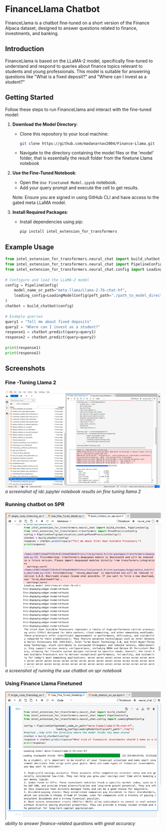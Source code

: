 # FinanceLlama Chatbot

FinanceLlama is a chatbot fine-tuned on a short version of the Finance Alpaca dataset, designed to answer questions related to finance, investments, and banking.

## Introduction

FinanceLlama is based on the LLaMA-2 model, specifically fine-tuned to understand and respond to queries about finance topics relevant to students and young professionals. This model is suitable for answering questions like "What is a fixed deposit?" and "Where can I invest as a student?"

## Getting Started

Follow these steps to run FinanceLlama and interact with the fine-tuned model:

1. **Download the Model Directory**:
   - Clone this repository to your local machine:
     ```bash
     git clone https://github.com/madanarnav2004/Finance-Llama.git
     ```
   - Navigate to the directory containing the model files or the 'model' folder, that is essentially the result folder from the finetune Llama notebook

2. **Use the Fine-Tuned Notebook**:
   - Open the `Use Finetuned Model.ipynb` notebook.
   - Add your query prompt and execute the cell to get results.

   Note: Ensure you are signed in using GitHub CLI and have access to the gated meta LLaMA model.

3. **Install Required Packages**:
   - Install dependencies using pip:
     ```bash
     pip install intel_extension_for_transformers
     ```

## Example Usage

```python
from intel_extension_for_transformers.neural_chat import build_chatbot
from intel_extension_for_transformers.neural_chat import PipelineConfig
from intel_extension_for_transformers.neural_chat.config import LoadingModelConfig

# Configure and load the LLaMA-2 model
config = PipelineConfig(
    model_name_or_path="meta-llama/Llama-2-7b-chat-hf",
    loading_config=LoadingModelConfig(peft_path="./path_to_model_directory")
)
chatbot = build_chatbot(config)

# Example queries
query1 = "Tell me about fixed deposits"
query2 = "Where can I invest as a student?"
response1 = chatbot.predict(query=query1)
response2 = chatbot.predict(query=query2)

print(response1)
print(response2)
```
## Screenshots

### Fine -Tuning Llama 2
![single node fine tuning on spr notebook](images/use_case.png)
*a screenshot of idc jupyter notebook results on fine tuning llama 2*

### Running chatbot on SPR
![use chatbot on spr](images/chat_spr.png)
*a screenshot of running the use chatbot on spr notebook*

### Using Finance Llama Finetuned
![Use case of fune tuned model](images/finetuning.png)
*ability to answer finance-related questions with great accuracy*

